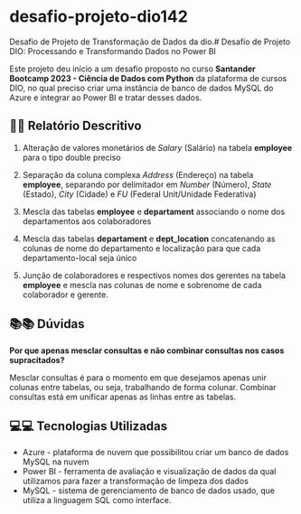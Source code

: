 # desafio-projeto-dio142


Desafio de Projeto  de Transformação de Dados da dio.# Desafio de Projeto DIO: Processando e Transformando Dados no Power BI

Este projeto deu início a um desafio proposto no curso **Santander Bootcamp 2023 - Ciência de Dados com Python** da plataforma de cursos DIO, no qual preciso criar uma instância de banco de dados MySQL do Azure e integrar ao Power BI e tratar desses dados.

## 📝📝 Relatório Descritivo

1. Alteração de valores monetários de _Salary_ (Salário) na tabela **employee** para o tipo double preciso

2. Separação da coluna complexa _Address_ (Endereço) na tabela **employee**, separando por delimitador em *Number* (Número), *State* (Estado), *City* (Cidade) e *FU* (Federal Unit/Unidade Federativa)

3. Mescla das tabelas **employee** e **departament** associando o nome dos departamentos aos colaboradores

4. Mescla das tabelas **departament** e **dept_location** concatenando as colunas de nome do departamento e localização para que cada departamento-local seja único

5. Junção de colaboradores e respectivos nomes dos gerentes na tabela **employee** e mescla nas colunas de nome e sobrenome de cada colaborador e gerente.

## 📚📚 Dúvidas
**Por que apenas mesclar consultas e não combinar consultas nos casos supracitados?**

Mesclar consultas é para o momento em que desejamos apenas unir colunas entre tabelas, ou seja, trabalhando de forma colunar. Combinar consultas está em unificar apenas as linhas entre as tabelas. 


## 💻💻 Tecnologias Utilizadas

- Azure - plataforma de nuvem que possibilitou criar um banco de dados MySQL na nuvem
- Power BI - ferramenta de avaliação e visualização de dados da qual utilizamos para fazer a transformação de limpeza dos dados
- MySQL - sistema de gerenciamento de banco de dados usado, que utiliza a linguagem SQL como interface.
